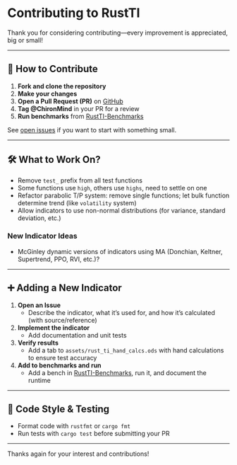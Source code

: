 # Contributing to RustTI

Thank you for considering contributing—every improvement is appreciated, big or small!

---

## 🙌 How to Contribute

1. **Fork and clone the repository**  
2. **Make your changes**  
3. **Open a Pull Request (PR)** on [GitHub](https://github.com/ChironMind/RustTI/pulls)
4. **Tag @ChironMind** in your PR for a review
5. **Run benchmarks** from [RustTI-Benchmarks](https://github.com/ChironMind/RustTI-benchmarks)

See [open issues](https://github.com/ChironMind/RustTI/issues) if you want to start with something small.

---

## 🛠️ What to Work On?

- Remove `test_` prefix from all test functions
- Some functions use `high`, others use `highs`, need to settle on one
- Refactor parabolic T/P system: remove single functions; let bulk function determine trend (like `volatility` system)
- Allow indicators to use non-normal distributions (for variance, standard deviation, etc.)

### New Indicator Ideas

- McGinley dynamic versions of indicators using MA (Donchian, Keltner, Supertrend, PPO, RVI, etc.)?

---

## ➕ Adding a New Indicator

1. **Open an Issue**  
   - Describe the indicator, what it’s used for, and how it’s calculated (with source/reference)
2. **Implement the indicator**  
   - Add documentation and unit tests
3. **Verify results**  
   - Add a tab to `assets/rust_ti_hand_calcs.ods` with hand calculations to ensure test accuracy
4. **Add to benchmarks and run**
   - Add a bench in [RustTI-Benchmarks](https://github.com/ChironMind/RustTI-benchmarks), run it, and document the runtime

---

## 🧪 Code Style & Testing

- Format code with `rustfmt` or `cargo fmt`
- Run tests with `cargo test` before submitting your PR

---

Thanks again for your interest and contributions!

